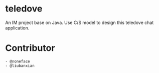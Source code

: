 # teledove
An IM project base on Java.
Use C/S model to design this teledove chat application.


# Contributor
	- @noneface
	- @liubanxian